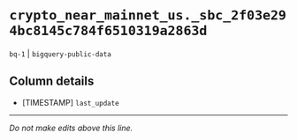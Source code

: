 # `crypto_near_mainnet_us._sbc_2f03e294bc8145c784f6510319a2863d`
`bq-1` | `bigquery-public-data`

## Column details
* [TIMESTAMP] `last_update`

-------------------------------------------------------------------------------
*Do not make edits above this line.*
